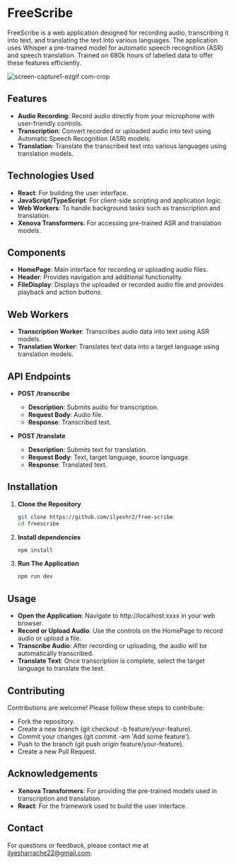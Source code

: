 # FreeScribe

FreeScribe is a web application designed for recording audio, transcribing it into text, and translating the text into various languages. The application uses Whisper a pre-trained model for automatic speech recognition (ASR) and speech translation. Trained on 680k hours of labelled data to offer these features efficiently.



![screen-capture1-ezgif com-crop](https://github.com/user-attachments/assets/9086cf07-e694-4897-80cd-3ab6fddc1f42)






## Features

- **Audio Recording**: Record audio directly from your microphone with user-friendly controls.
- **Transcription**: Convert recorded or uploaded audio into text using Automatic Speech Recognition (ASR) models.
- **Translation**: Translate the transcribed text into various languages using translation models.

## Technologies Used

- **React**: For building the user interface.
- **JavaScript/TypeScript**: For client-side scripting and application logic.
- **Web Workers**: To handle background tasks such as transcription and translation.
- **Xenova Transformers**: For accessing pre-trained ASR and translation models.

## Components

- **HomePage**: Main interface for recording or uploading audio files.
- **Header**: Provides navigation and additional functionality.
- **FileDisplay**: Displays the uploaded or recorded audio file and provides playback and action buttons.

## Web Workers

- **Transcription Worker**: Transcribes audio data into text using ASR models.
- **Translation Worker**: Translates text data into a target language using translation models.

## API Endpoints

- **POST /transcribe**
  - **Description**: Submits audio for transcription.
  - **Request Body**: Audio file.
  - **Response**: Transcribed text.

- **POST /translate**
  - **Description**: Submits text for translation.
  - **Request Body**: Text, target language, source language.
  - **Response**: Translated text.

## Installation

1. **Clone the Repository**
   ```bash
   git clone https://github.com/ilyeshr2/free-scribe
   cd freescribe
2. **Install dependencies**
   ```bash
   npm install
3. **Run The Application**
   ```bash
   npm run dev

## Usage 
- **Open the Application**: Navigate to http://localhost:xxxx in your web browser.
- **Record or Upload Audio**: Use the controls on the HomePage to record audio or upload a file.
- **Transcribe Audio**: After recording or uploading, the audio will be automatically transcribed.
- **Translate Text**: Once transcription is complete, select the target language to translate the text.


## Contributing
Contributions are welcome! Please follow these steps to contribute:

- Fork the repository.
- Create a new branch (git checkout -b feature/your-feature).
- Commit your changes (git commit -am 'Add some feature').
- Push to the branch (git push origin feature/your-feature).
- Create a new Pull Request.


## Acknowledgements

- **Xenova Transformers**: For providing the pre-trained models used in transcription and translation.
- **React**: For the framework used to build the user interface.


## Contact
For questions or feedback, please contact me at ilyesharrache22@gmail.com.
